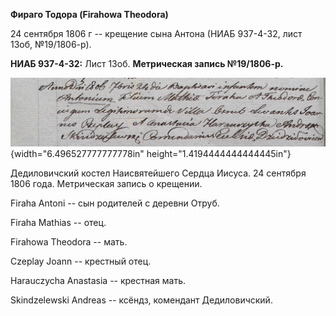 **Фираго Тодора (Firahowa Theodora)**

24 сентября 1806 г -- крещение сына Антона (НИАБ 937-4-32, лист 13об,
№19/1806-р).

**НИАБ 937-4-32:** Лист 13об. **Метрическая запись №19/1806-р.**

![](./media/e82e9a6a3397f67bcec7d3e0633058d46c887abc.png){width="6.496527777777778in"
height="1.4194444444444445in"}

Дедиловичский костел Наисвятейшего Сердца Иисуса. 24 сентября 1806 года.
Метрическая запись о крещении.

Firaha Antoni -- сын родителей с деревни Отруб.

Firaha Mathias -- отец.

Firahowa Theodora -- мать.

Czeplay Joann -- крестный отец.

Harauczycha Anastasia -- крестная мать.

Skindzelewski Andreas -- ксёндз, комендант Дедиловичский.
